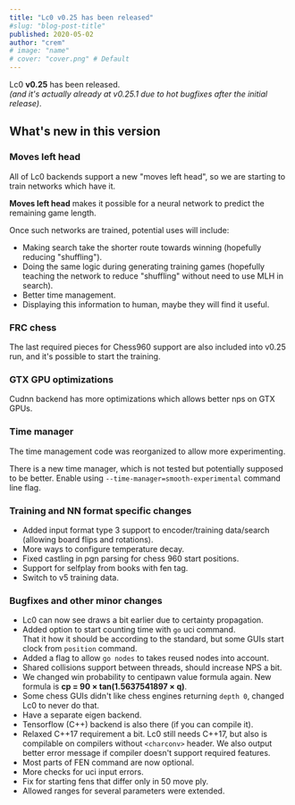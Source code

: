```yaml
---
title: "Lc0 v0.25 has been released"
#slug: "blog-post-title"
published: 2020-05-02
author: "crem"
# image: "name"
# cover: "cover.png" # Default
---
```


Lc0 **v0.25** has been released.  
*(and it's actually already at v0.25.1 due to hot bugfixes after the initial release)*.


<!--more-->


## What's new in this version

### Moves left head

All of Lc0 backends support a new "moves left head", so we are starting to
train networks which have it.

**Moves left head** makes it possible for a neural network to predict the
remaining game length.

Once such networks are trained, potential uses will include:
* Making search take the shorter route towards winning (hopefully reducing "shuffling").
* Doing the same logic during generating training games (hopefully teaching the 
  network to reduce "shuffling" without need to use MLH in search).
* Better time management.
* Displaying this information to human, maybe they will find it useful.

### FRC chess

The last required pieces for Chess960 support are also included into v0.25 run,
and it's possible to start the training.

### GTX GPU optimizations

Cudnn backend has more optimizations which allows better nps on GTX GPUs.

### Time manager

The time management code was reorganized to allow more experimenting.

There is a new time manager, which is not tested but potentially supposed to be better.
Enable using `--time-manager=smooth-experimental` command line flag.

### Training and NN format specific changes
* Added input format type 3 support to encoder/training data/search  
  (allowing board flips and rotations).
* More ways to configure temperature decay.
* Fixed castling in pgn parsing for chess 960 start positions.
* Support for selfplay from books with fen tag.
* Switch to v5 training data.

### Bugfixes and other minor changes

* Lc0 can now see draws a bit earlier due to certainty propagation.
* Added option to start counting time with `go` uci command.  
  That it how it should be according to the standard, but some GUIs start clock
  from `position` command.
* Added a flag to allow `go nodes` to takes reused nodes into account.
* Shared collisions support between threads, should increase NPS a bit.
* We changed win probability to centipawn value formula again. New formula is
  **cp = 90 × tan(1.5637541897 × q)**.
* Some chess GUIs didn't like chess engines returning `depth 0`, changed Lc0 to
  never do that.
* Have a separate eigen backend.
* Tensorflow (C++) backend is also there (if you can compile it).
* Relaxed C++17 requirement a bit. Lc0 still needs C++17, but also is compilable on
  compilers without `<charconv>` header. We also output better error message if
  compiler doesn't support required features.
* Most parts of FEN command are now optional.
* More checks for uci input errors.
* Fix for starting fens that differ only in 50 move ply.
* Allowed ranges for several parameters were extended.